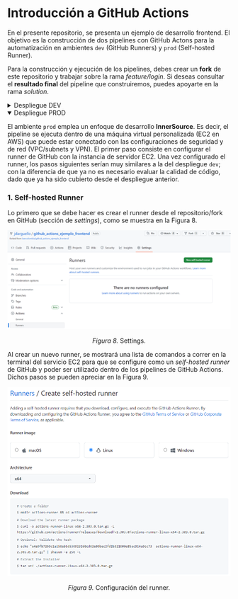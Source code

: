 # Introducción a GitHub Actions

En el presente repositorio, se presenta un ejemplo de desarrollo frontend. El objetivo es la construcción de dos pipelines con GitHub Actons para la automatización en ambientes `dev` (GitHub Runners) y `prod` (Self-hosted Runner).

Para la construcción y ejecución de los pipelines, debes crear un __fork__ de este repositorio y trabajar sobre la rama _feature/login_. Si deseas consultar el __resultado final__ del pipeline que construiremos, puedes apoyarte en la rama _solution_.


<details id=0>
<summary>Despliegue DEV</summary>

Para el ambiente `dev` se aplicará un enfoque tradicional de automatización para desarrollos __Open Source__. Es decir, construiremos un pipeline cuyo runner base proviene de la base de GitHub (__Ubuntu__, Windows o MacOS). Adicional, aplicaremos variables de entorno locales de los pipelines y globales en todo el repositorio GitHub. El presente despliegue se divide en la siguiente estructura ("Jobs").

1. Testing: corrobora la calidad del código.
2. Build: genera y almacena los artefactos frontend.
3. Deploy: descarga y despliega los artefactos.

Para este ejemplo, el pipeline de `dev` se espera que se ejecute cada vez que se actualice alguna rama de tipo `feature/*`. Adicional, declararemos las variables de entorno a utilizar dentro del pipeline. De este modo, arrancamos la construcción del pipeline (que para este ejemplo, podríamos llamarlo `.github/workflows/deploy-dev.yaml`) de la siguiente forma:

```YAML
name: desplegar front en dev
on:
  push:
    branches:
      - feature/*

env:
  node-version: 18.16.0
  angular-version: 12.2.18
  cashify-version: 0.0.1
  s3-bucket: cashify-dev
```

Para el registro de los `jobs`, se empleará la siguiente estructura base:

```YAML
jobs:
    test:
        ...
    build:
        ...
    deploy:
        ...
```


### 1. Testing Job

Esta sección busca garantizar la calidad de código. Por lo que haremos que el pipeline descargue el código fuente, instale las dependencias base, ejecute los test unitarios y genere un reporte de cobertura.

```YAML
test:
    runs-on: ubuntu-latest
    defaults:
      run:
        working-directory: src
    steps:
      - name: Checkout
        uses: actions/checkout@v3
      - name: Instalar node.js
        uses: actions/setup-node@v3
        with:
          node-version: ${{ env.node-version }}
      - name: Instalar Angular
        run: npm i @angular/cli@${{ env.angular-version }}
      - name: Instalar paquetes
        run: npm i
      - name: Test unitarios
        run: npm run test:prod
```

Para la ejecución de este pipelines, se especificó la carpeta de ejecución de comandos base para cada _step_ (`working-directory`). Además, se emplearon dos _Actions_ comunitarios:

* __actions/checkout@v3__: descarga el código fuente del fork.
* __actions/setup_node@v3__: instala node.js en el runner del pipeline para la instalación de dependencias y ejecución de comandos Angular.


### 2. Build Job

El objetivo de este job consiste en compilar el código fuente del proyecto Angular para generar los artefactos y almacenarlos para su distribución.

```YAML
build:
    runs-on: ubuntu-latest
    needs: test
    defaults:
      run:
        working-directory: src
    steps:
      - name: Checkout
        uses: actions/checkout@v3
      - name: Instalar node.js
        uses: actions/setup-node@v3
        with:
          node-version: ${{ env.node-version }}
      - name: Instalar Angular y dependencias
        run: |
          npm i @angular/cli@${{ env.angular-version }}
          npm i
      - name: Build proyecto Angular
        run: npm run build
      - name: Generar archivo zip
        run: |
          zip -r ../dist.zip ../dist
      - name: Guardar artefacto
        uses: actions/upload-artifact@v3
        with:
          name: cashify-${{ env.cashify-version }}
          path: dist.zip
```

<details id=1>
<summary><h3>3. Gestión y configuración de recursos de AWS</h3></summary>

Para los siguientes jobs, necesitaremos configurar previamente algunos recursos de AWS para el despliegue de artefactos. Siendo estos:

* IAM User.
* S3 Bucket.

#### 3.1. IAM User

Lo primero que debemos hacer es habilitar un usuario de AWS que cuente con las políticas de edición, creación y eliminación de Buckets en S3, como se muestra en las Figuras 1 y 2.

![](./imgs/iam-user.PNG)

<p style="text-align:center"><i>Figura 1.</i> Creación de usuario IAM.</p>

![](./imgs/politica-iam.PNG)
<p style="text-align:center"><i>Figura 2.</i> Política IAM.</p>

Luego de crear el usuario, debemos genrarle credenciales de acceso como se muestra en la Figura 3.

![](./imgs/access-key.PNG)
<p style="text-align:center"><i>Figura 3.</i> Creación del <i>Access Key</i>.</p>

Finalmente, se deben guardar las credenciales en algún archivo de texto para almacenarlas en los secretos de GitHub.


#### 3.2. S3 Bucket

Ahora, sólo debemos crear un bucket en S3 para el despliegue de los artefactos frontend, como se muestra en la Figura 4.

![](./imgs/s3.PNG)
<p style="text-align:center"><i>Figura 4.</i> Creación del bucket S3.</p>

</details>

<details id=2>
<summary><h3>4. Registro de secretos en el repositorio GitHub.</h3></summary>

Ahora que están configurados los recursos de arquitectura nube requeridos (ver capítulo 2), el siguiente paso será almacenar la metadata en los secretos de GitHub. Lo primero, será acceder a la sección de configuración del __fork__ en GitHub, como se muestra en la Figura 5.

![](./imgs/settings-github.PNG)
<p style="text-align:center"><i>Figura 5.</i> Settings del fork en GitHub.</p>

De allí, se debe buscar de __Secrets and variables__, en la sección de _Security_, como se muestra en la Figura 6. 

![](./imgs/secrets.PNG)
<p style="text-align:center"><i>Figura 6.</i> Sección de secretos en GitHub.</p>

En esta sección se registran las variables de acceso a AWS, como se muestra en la Figura 7.

![](./imgs/secretos-registrados.PNG)
<p style="text-align:center"><i>Figura 7.</i> Secretos registrados.</p>

</details>

### 5. Deploy Job

Este _job_ requiere el complemento de todos los capítulos anteriores. Busca desplegar los artefactos construídos en el capítulo 2 en los recursos nube configurados. El primer paso consiste en la conectar el pipeline con la cuenta AWS configurada en el capítulo 3. Luego se descarga y se descomprimen los archivos del artefacto descargado. Finalmente, se suben los archivos al bucket S3 configurado en el capítulo 4.

```YAML
deploy: 
    runs-on: ubuntu-latest
    needs: build
    steps:
      - name: Configurar credenciales de AWS
        uses: aws-actions/configure-aws-credentials@v2
        with:
          aws-access-key-id: ${{ secrets.AWS_ACCESS_KEY_ID }}
          aws-secret-access-key: ${{ secrets.AWS_SECRET_ACCESS_KEY }}
          aws-region: us-east-1
      - name: Descargar artefacto
        uses: actions/download-artifact@v3
        with:
          name: cashify-${{ env.cashify-version }}
      - name: Unzip artefacto
        uses: montudor/action-zip@v1
        with:
          args: unzip -qq dist.zip -d .
      - name: Desplegar artefacto en S3 dev
        run: aws s3 cp ./dist/cashify/. s3://${{ env.s3-bucket }} --recursive
```

</details>

<details id=3 open>
<summary>Despliegue PROD</summary>

El ambiente `prod` emplea un enfoque de desarrollo __InnerSource__. Es decir, el pipeline se ejecuta dentro de una máquina virtual personalizada (EC2 en AWS) que puede estar conectado con las configuraciones de seguridad y de red (VPC/subnets y VPN). El primer paso consiste en configurar el runner de GitHub con la instancia de servidor EC2. Una vez configurado el runner, los pasos siguientes serían muy similares a la del despliegue `dev`; con la diferencia de que ya no es necesario evaluar la calidad de código, dado que ya ha sido cubierto desde el despliegue anterior.

### 1. Self-hosted Runner
Lo primero que se debe hacer es crear el runner desde el repositorio/fork en GitHub (sección de _settings_), como se muestra en la Figura 8.

![](./imgs/new-runner.PNG)
<p style="text-align:center"><i>Figura 8.</i> Settings.</p>

Al crear un nuevo runner, se mostrará una lista de comandos a correr en la terminal del servicio EC2 para que se configure como un _self-hosted runner_ de GitHub y poder ser utilizado dentro de los pipelines de GitHub Actions. Dichos pasos se pueden apreciar en la Figura 9.

![](./imgs/runners.PNG)
<p style="text-align:center"><i>Figura 9.</i> Configuración del runner.</p>

</details>